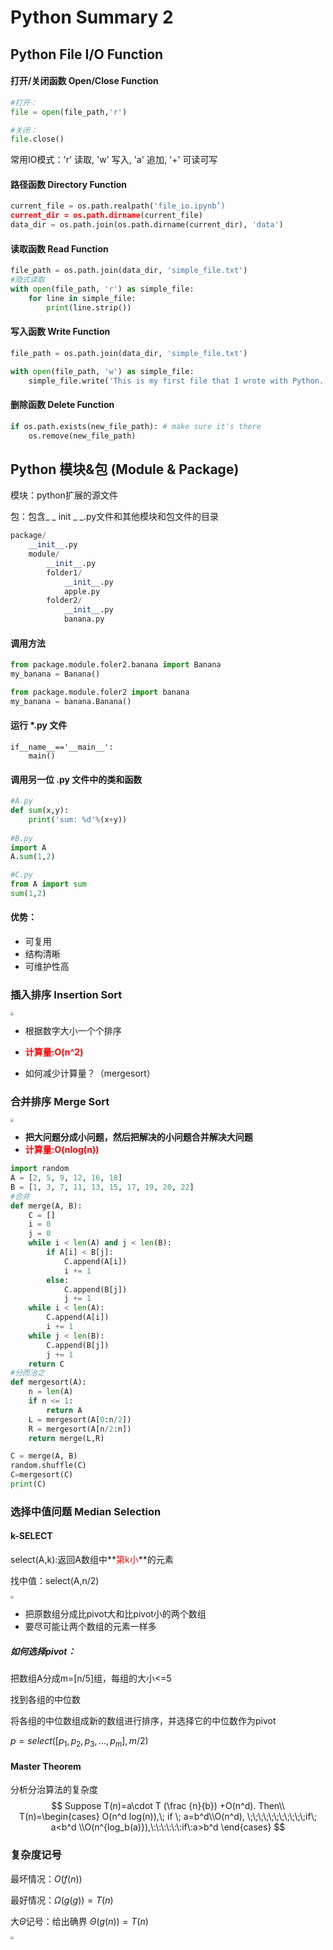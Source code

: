 # Python Summary 2

## Python File I/O Function

#### 打开/关闭函数 Open/Close Function

```python
#打开：
file = open(file_path,'r')

#关闭：
file.close()
```

常用IO模式：'r'  读取, 'w' 写入, 'a' 追加, '+' 可读可写



#### 路径函数 Directory Function

```python
current_file = os.path.realpath('file_io.ipynb’)
current_dir = os.path.dirname(current_file)
data_dir = os.path.join(os.path.dirname(current_dir), 'data')
```



#### 读取函数 Read Function

```python
file_path = os.path.join(data_dir, 'simple_file.txt')
#隐式读取
with open(file_path, 'r') as simple_file:
	for line in simple_file:
		print(line.strip())
```



#### 写入函数 Write Function

```python
file_path = os.path.join(data_dir, 'simple_file.txt')

with open(file_path, 'w') as simple_file:
	simple_file.write('This is my first file that I wrote with Python.')
```



#### 删除函数 Delete Function

```python
if os.path.exists(new_file_path): # make sure it's there
	os.remove(new_file_path)
```



## Python 模块&包 (Module & Package)

模块：python扩展的源文件

包：包含_ _ init _ _.py文件和其他模块和包文件的目录

```python
package/
	__init__.py
    module/
    	__init__.py
    	folder1/
    		__init__.py
            apple.py
        folder2/
        	__init__.py
            banana.py
```

#### 调用方法

```python
from package.module.foler2.banana import Banana
my_banana = Banana()

from package.module.foler2 import banana
my_banana = banana.Banana()
```

#### 运行 *.py 文件

```
if__name__=='__main__':
    main()
```

#### 调用另一位 .py 文件中的类和函数

```python
#A.py
def sum(x,y):
    print('sum: %d'%(x+y))
    
#B.py
import A
A.sum(1,2)

#C.py
from A import sum
sum(1,2)
```



#### 优势：

- 可复用
- 结构清晰
- 可维护性高



### 插入排序 Insertion Sort

<img src="https://i.imgur.com/MfuGu1c.png" style="zoom:33%;" />

- 根据数字大小一个个排序

- **<font color=red>计算量:O(n^2)</font>**

- 如何减少计算量？（mergesort）

  

### 合并排序 Merge Sort

<img src="https://i.imgur.com/emvtr4R.png" style="zoom:33%;" />

- **把大问题分成小问题，然后把解决的小问题合并解决大问题**
- **<font color=red>计算量:O(nlog(n))</font>**

```python
import random
A = [2, 5, 9, 12, 16, 18]
B = [1, 3, 7, 11, 13, 15, 17, 19, 20, 22]
#合并
def merge(A, B):
    C = []
    i = 0
    j = 0
    while i < len(A) and j < len(B):
        if A[i] < B[j]:
            C.append(A[i])
            i += 1
        else:
            C.append(B[j])
            j += 1
    while i < len(A):
        C.append(A[i])
        i += 1
    while j < len(B):
        C.append(B[j])
        j += 1
    return C
#分而治之
def mergesort(A):
    n = len(A)
    if n <= 1:
        return A
    L = mergesort(A[0:n/2])
    R = mergesort(A[n/2:n])
    return merge(L,R)

C = merge(A, B)
random.shuffle(C)
C=mergesort(C)
print(C)
```



### 选择中值问题 Median Selection

#### k-SELECT

select(A,k):返回A数组中**<font color = red>第k小</font>**的元素

找中值：select(A,n/2)

<img src="https://i.imgur.com/bQlwYCH.png" style="zoom:33%;" />

- 把原数组分成比pivot大和比pivot小的两个数组
- 要尽可能让两个数组的元素一样多

##### 如何选择pivot：

把数组A分成m=[n/5]组，每组的大小<=5

找到各组的中位数

将各组的中位数组成新的数组进行排序，并选择它的中位数作为pivot

$p=select([p_1,p_2,p_3,...,p_m],m/2)$

#### Master Theorem

分析分治算法的复杂度
$$
Suppose T(n)=a\cdot T (\frac {n}{b}) +O(n^d). Then\\
T(n)=\begin{cases} O(n^d log(n)),\; if \; a=b^d\\O(n^d), \;\;\;\;\;\;\;\;\;\;\;if\; a<b^d \\O(n^{log_b(a)}),\:\:\:\:\:\:if\:a>b^d \end{cases}
$$


### 复杂度记号

最坏情况：$O(f(n))$

最好情况：$\Omega(g(g))=T(n)$

大$\Theta$记号：给出确界 $\Theta(g(n))=T(n)$

<img src="https://i.imgur.com/llp6mTK.png" style="zoom:33%;" />

